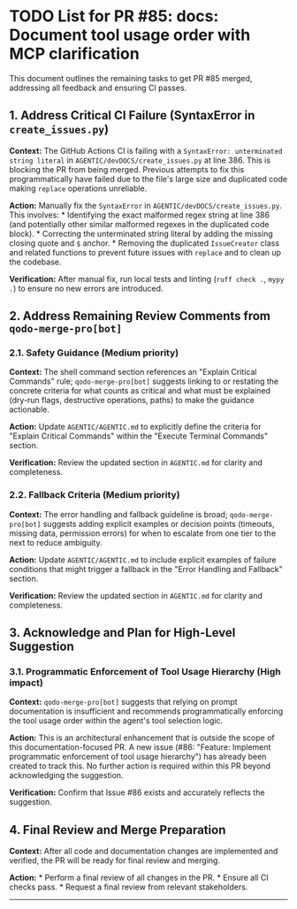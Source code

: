# TODO List for PR #85: docs: Document tool usage order with MCP clarification

This document outlines the remaining tasks to get PR #85 merged, addressing all feedback and ensuring CI passes.

## 1. Address Critical CI Failure (SyntaxError in `create_issues.py`)

**Context:** The GitHub Actions CI is failing with a `SyntaxError: unterminated string literal` in `AGENTIC/devDOCS/create_issues.py` at line 386. This is blocking the PR from being merged. Previous attempts to fix this programmatically have failed due to the file's large size and duplicated code making `replace` operations unreliable.

**Action:** Manually fix the `SyntaxError` in `AGENTIC/devDOCS/create_issues.py`. This involves:
    *   Identifying the exact malformed regex string at line 386 (and potentially other similar malformed regexes in the duplicated code block).
    *   Correcting the unterminated string literal by adding the missing closing quote and `$` anchor.
    *   Removing the duplicated `IssueCreator` class and related functions to prevent future issues with `replace` and to clean up the codebase.

**Verification:** After manual fix, run local tests and linting (`ruff check .`, `mypy .`) to ensure no new errors are introduced.

## 2. Address Remaining Review Comments from `qodo-merge-pro[bot]`

### 2.1. Safety Guidance (Medium priority)

**Context:** The shell command section references an "Explain Critical Commands" rule; `qodo-merge-pro[bot]` suggests linking to or restating the concrete criteria for what counts as critical and what must be explained (dry-run flags, destructive operations, paths) to make the guidance actionable.

**Action:** Update `AGENTIC/AGENTIC.md` to explicitly define the criteria for "Explain Critical Commands" within the "Execute Terminal Commands" section.

**Verification:** Review the updated section in `AGENTIC.md` for clarity and completeness.

### 2.2. Fallback Criteria (Medium priority)

**Context:** The error handling and fallback guideline is broad; `qodo-merge-pro[bot]` suggests adding explicit examples or decision points (timeouts, missing data, permission errors) for when to escalate from one tier to the next to reduce ambiguity.

**Action:** Update `AGENTIC/AGENTIC.md` to include explicit examples of failure conditions that might trigger a fallback in the "Error Handling and Fallback" section.

**Verification:** Review the updated section in `AGENTIC.md` for clarity and completeness.

## 3. Acknowledge and Plan for High-Level Suggestion

### 3.1. Programmatic Enforcement of Tool Usage Hierarchy (High impact)

**Context:** `qodo-merge-pro[bot]` suggests that relying on prompt documentation is insufficient and recommends programmatically enforcing the tool usage order within the agent's tool selection logic.

**Action:** This is an architectural enhancement that is outside the scope of this documentation-focused PR. A new issue (#86: "Feature: Implement programmatic enforcement of tool usage hierarchy") has already been created to track this. No further action is required within this PR beyond acknowledging the suggestion.

**Verification:** Confirm that Issue #86 exists and accurately reflects the suggestion.

## 4. Final Review and Merge Preparation

**Context:** After all code and documentation changes are implemented and verified, the PR will be ready for final review and merging.

**Action:**
    *   Perform a final review of all changes in the PR.
    *   Ensure all CI checks pass.
    *   Request a final review from relevant stakeholders.

---